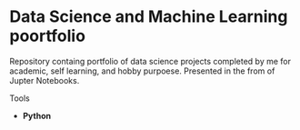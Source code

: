 # Data Science and Machine Learning poortfolio
Repository containg portfolio of data science projects completed by me for academic, self learning, and hobby purpoese.
Presented in the from of Jupter Notebooks.

Tools

* <b>Python<b/>
